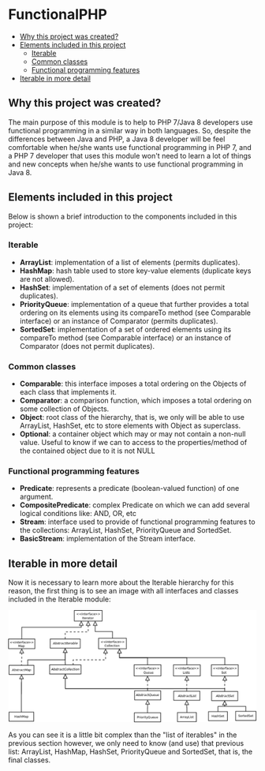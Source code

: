 # FunctionalPHP

- [Why this project was created?](#why-this-project-was-created)
- [Elements included in this project](#elements-included-in-this-project)
    - [Iterable](#iterable)
    - [Common classes](#common-classes)
    - [Functional programming features](#functional-programming-features)
- [Iterable in more detail](#iterable-in-more-detail)    

## Why this project was created?

The main purpose of this module is to help to PHP 7/Java 8 developers use functional programming in a similar way in both languages. So, despite the differences between Java and PHP, a Java 8 developer will be feel comfortable when he/she wants use functional programming in PHP 7, and a PHP 7 developer that uses this module won't need to learn a lot of things and new concepts when he/she wants to use functional programming in Java 8.

## Elements included in this project

Below is shown a brief introduction to the components included in this project:

### Iterable

* **ArrayList**: implementation of a list of elements (permits duplicates).
* **HashMap**: hash table used to store key-value elements (duplicate keys are not allowed).
* **HashSet**: implementation of a set of elements (does not permit duplicates).
* **PriorityQueue**: implementation of a queue that further provides a total ordering on its elements using its compareTo method (see Comparable interface) or an instance of Comparator (permits duplicates).
* **SortedSet**: implementation of a set of ordered elements using its compareTo method (see Comparable interface) or an instance of Comparator (does not permit duplicates).

### Common classes

* **Comparable**: this interface imposes a total ordering on the Objects of each class that implements it.
* **Comparator**: a comparison function, which imposes a total ordering on some collection of Objects.
* **Object**: root class of the hierarchy, that is, we only will be able to use ArrayList, HashSet, etc to store elements with Object as superclass.
* **Optional**: a container object which may or may not contain a non-null value. Useful to know if we can to access to the properties/method of the contained object due to it is not NULL

### Functional programming features

* **Predicate**: represents a predicate (boolean-valued function) of one argument.
* **CompositePredicate**: complex Predicate on which we can add several logical conditions like: AND, OR, etc
* **Stream**: interface used to provide of functional programming features to the collections: ArrayList, HashSet, PriorityQueue and SortedSet.
* **BasicStream**: implementation of the Stream interface.

## Iterable in more detail

Now it is necessary to learn more about the Iterable hierarchy for this reason, the first thing is to see an image with all interfaces and classes included in the Iterable module: 

![Alt text](/documentation/IterableUML.png?raw=true "Hierarchy of Iterable")

As you can see it is a little bit complex than the "list of iterables" in the previous section however, we only need to know (and use) that previous list: ArrayList, HashMap, HashSet, PriorityQueue and SortedSet, that is, the final classes.


